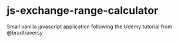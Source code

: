# js-exchange-range-calculator
Small vanilla javascript application following the Udemy tutorial from @bradtraversy
